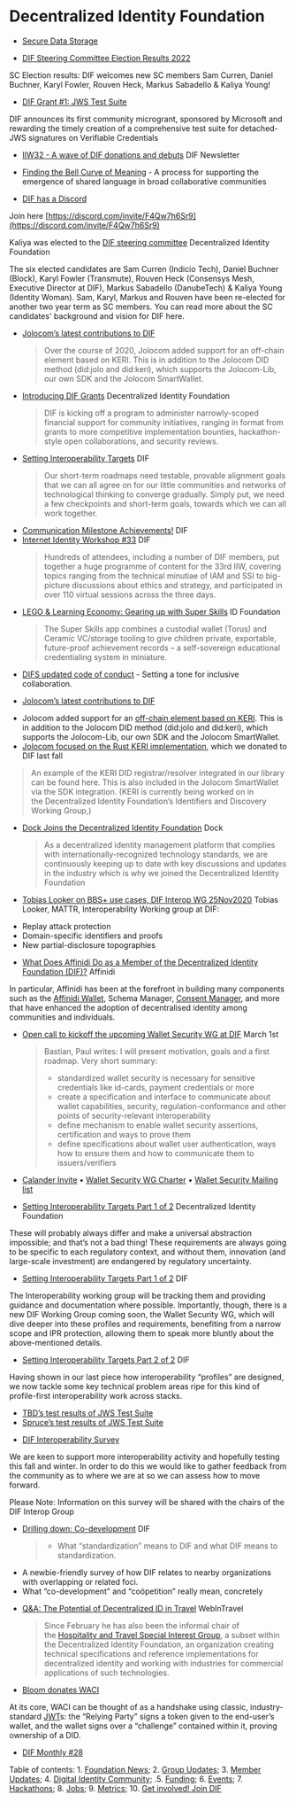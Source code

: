 # Decentralized Identity Foundation

* [Secure Data Storage](https://identity.foundation/working-groups/secure-data-storage.html)

* [DIF Steering Committee Election Results 2022](https://blog.identity.foundation/sc-election-2022-results/)

SC Election results: DIF welcomes new SC members Sam Curren, Daniel Buchner, Karyl Fowler, Rouven Heck, Markus Sabadello & Kaliya Young!

* [DIF Grant #1: JWS Test Suite](https://blog.identity.foundation/dif-grant-1-jws-test-suite/)

DIF announces its first community microgrant, sponsored by Microsoft and rewarding the timely creation of a comprehensive test suite for detached-JWS signatures on Verifiable Credentials

* [IIW32 - A wave of DIF donations and debuts](https://blog.identity.foundation/dif-monthly-18-may-2021/%23iiw32a-wave-of-dif-donations-and-debuts) DIF Newsletter
- [Finding the Bell Curve of Meaning](https://medium.com/decentralized-identity/finding-the-bell-curve-of-meaning-61a1d22b7bdd) - A process for supporting the emergence of shared language in broad collaborative communities
* [DIF has a Discord](https://twitter.com/DecentralizedID/status/1517083722729738241)

Join here [https://discord.com/invite/F4Qw7h6Sr9](https://discord.com/invite/F4Qw7h6Sr9)

Kaliya was elected to the [DIF steering committee](https://blog.identity.foundation/sc-election-2022-results/) Decentralized Identity Foundation

The six elected candidates are Sam Curren (Indicio Tech), Daniel Buchner (Block), Karyl Fowler (Transmute), Rouven Heck (Consensys Mesh, Executive Director at DIF), Markus Sabadello (DanubeTech) & Kaliya Young (Identity Woman). Sam, Karyl, Markus and Rouven have been re-elected for another two year term as SC members. You can read more about the SC candidates' background and vision for DIF here.
* [Jolocom’s latest contributions to DIF](https://jolocom.io/blog/jolocoms-contributions-to-dif/)
  > Over the course of 2020, Jolocom added support for an off-chain element based on KERI. This is in addition to the Jolocom DID method (did:jolo and did:keri), which supports the Jolocom-Lib, our own SDK and the Jolocom SmartWallet.
* [Introducing DIF Grants](https://blog.identity.foundation/introducing-dif-grants/) Decentralized Identity Foundation
  > DIF is kicking off a program to administer narrowly-scoped financial support for community initiatives, ranging in format from grants to more competitive implementation bounties, hackathon-style open collaborations, and security reviews.
* [Setting Interoperability Targets](https://blog.identity.foundation/setting-interoperability-targets/) DIF
  > Our short-term roadmaps need testable, provable alignment goals that we can all agree on for our little communities and networks of technological thinking to converge gradually. Simply put, we need a few checkpoints and short-term goals, towards which we can all work together.
* [Communication Milestone Achievements!](https://blog.identity.foundation/milestones/) DIF
* [Internet Identity Workshop #33](https://blog.identity.foundation/internet-identity-workshop-33/) DIF
  > Hundreds of attendees, including a number of DIF members, put together a huge programme of content for the 33rd IIW, covering topics ranging from the technical minutiae of IAM and SSI to big-picture discussions about ethics and strategy, and participated in over 110 virtual sessions across the three days.
* [LEGO & Learning Economy: Gearing up with Super Skills](https://blog.identity.foundation/lego-super-skills/) ID Foundation
  > The Super Skills app combines a custodial wallet (Torus) and Ceramic VC/storage tooling to give children private, exportable, future-proof achievement records – a self-sovereign educational credentialing system in miniature.
- [DIFS updated code of conduct](https://medium.com/decentralized-identity/difs-updated-code-of-conduct-a0c2d9dce1ad) - Setting a tone for inclusive collaboration.
* [Jolocom’s latest contributions to DIF](https://jolocom.io/blog/jolocoms-contributions-to-dif/)

- Jolocom added support for an [off-chain element based on KERI](https://github.com/decentralized-identity/keri/blob/master/kids/KERI_WP.pdf). This is in addition to the Jolocom DID method (did:jolo and did:keri), which supports the Jolocom-Lib, our own SDK and the Jolocom SmartWallet.
- [Jolocom focused on the Rust KERI implementation](https://github.com/decentralized-identity/keriox/), which we donated to DIF last fall

> An example of the KERI DID registrar/resolver integrated in our library can be found here. This is also included in the Jolocom SmartWallet via the SDK integration. (KERI is currently being worked on in the Decentralized Identity Foundation’s Identifiers and Discovery Working Group,)
* [Dock Joins the Decentralized Identity Foundation](https://blog.dock.io/decentralized-identity-foundation/) Dock
  > As a decentralized identity management platform that complies with internationally-recognized technology standards, we are continuously keeping up to date with key discussions and updates in the industry which is why we joined the Decentralized Identity Foundation
* [Tobias Looker on BBS+ use cases, DIF Interop WG 25Nov2020](https://www.youtube.com/watch?v=slkbFW6imUk) Tobias Looker, MATTR, Interoperability Working group at DIF:

- Replay attack protection
- Domain-specific identifiers and proofs
- New partial-disclosure topographies

* [What Does Affinidi Do as a Member of the Decentralized Identity Foundation (DIF)?](https://academy.affinidi.com/what-does-affinidi-do-as-a-member-of-the-decentralized-identity-foundation-dif-d9d5146af14) Affinidi

In particular, Affinidi has been at the forefront in building many components such as the [Affinidi Wallet](https://academy.affinidi.com/what-is-affinidis-digital-wallet-1c2a52b4d13f), Schema Manager, [Consent Manager](https://build.affinidi.com/), and more that have enhanced the adoption of decentralised identity among communities and individuals.
* [Open call to kickoff the upcoming Wallet Security WG at DIF](https://lists.w3.org/Archives/Public/public-credentials/2021Feb/0114.html) March 1st
  > Bastian, Paul writes:
  >   I will present motivation, goals and a first roadmap.
  > Very short summary:
  > - standardized wallet security is necessary for sensitive credentials like id-cards, payment credentials or more 
  > - create a specification and interface to communicate about wallet capabilities, security, regulation-conformance and other points of security-relevant interoperability
  > - define mechanism to enable wallet security assertions, certification and ways to prove them
  > - define specifications about wallet user authentication, ways how to ensure them and how to communicate them to issuers/verifiers

* [Calander Invite](https://forms.gle/t6wDnipR2md3WWKj7) • [Wallet Security WG Charter](https://docs.google.com/document/d/18H2hVjHZEBjbnzod8tLogJIEzySdecbk9d-QBJaqHP0/edit) • [Wallet Security Mailing list](https://lists.identity.foundation/g/wallet-security)

* [Setting Interoperability Targets Part 1 of 2](https://medium.com/decentralized-identity/setting-interoperability-targets-part-1-of-2-c6cbeaf82e98) Decentralized Identity Foundation

These will probably always differ and make a universal abstraction impossible; and that’s not a bad thing! These requirements are always going to be specific to each regulatory context, and without them, innovation (and large-scale investment) are endangered by regulatory uncertainty.
* [Setting Interoperability Targets Part 1 of 2](https://medium.com/decentralized-identity/setting-interoperability-targets-part-1-of-2-c6cbeaf82e98) DIF

The Interoperability working group will be tracking them and providing guidance and documentation where possible. Importantly, though, there is a new DIF Working Group coming soon, the Wallet Security WG, which will dive deeper into these profiles and requirements, benefiting from a narrow scope and IPR protection, allowing them to speak more bluntly about the above-mentioned details.

* [Setting Interoperability Targets Part 2 of 2](https://medium.com/decentralized-identity/setting-interoperability-targets-part-2-of-2-671f8faa8ecb) DIF

Having shown in our last piece how interoperability “profiles” are designed, we now tackle some key technical problem areas ripe for this kind of profile-first interoperability work across stacks.
- [TBD’s test results of JWS Test Suite](https://identity.foundation/JWS-Test-Suite/%23tbd)
- [Spruce’s test results of JWS Test Suite](https://identity.foundation/JWS-Test-Suite/%23spruce)

* [DIF Interoperability Survey](https://docs.google.com/forms/d/e/1FAIpQLSfbFh4DQeyI0msXsWvfpbrtYEfgQrGRD7tw4d2Rg0NEyhvcKQ/viewform)

We are keen to support more interoperability activity and hopefully testing this fall and winter. In order to do this we would like to gather feedback from the community as to where we are at so we can assess how to move forward.

Please Note: Information on this survey will be shared with the chairs of the DIF Interop Group

* [Drilling down: Co-development](https://medium.com/decentralized-identity/drilling-down-co-development-in-the-open-765a86ab153f) DIF
  > - What “standardization” means to DIF and what DIF means to standardization.
- A newbie-friendly survey of how DIF relates to nearby organizations with overlapping or related foci.
- What “co-development” and “coöpetition” really mean, concretely
* [Q&A: The Potential of Decentralized ID in Travel](https://www.webintravel.com/qa-the-potential-of-decentralized-digital-id-in-travel/) WebInTravel
  > Since February he has also been the informal chair of the [Hospitality and Travel Special Interest Group](https://www.notion.so/dif/HOSPITALITY-TRAVEL-SIG-242105321e1747f8bce776bf634a55b3), a subset within the Decentralized Identity Foundation, an organization creating technical specifications and reference implementations for decentralized identity and working with industries for commercial applications of such technologies.
* [Bloom donates WACI](https://medium.com/decentralized-identity/bloom-donates-waci-790f902ac9bd)

At its core, WACI can be thought of as a handshake using classic, industry-standard [JWT](https://datatracker.ietf.org/doc/html/rfc7519)s: the “Relying Party” signs a token given to the end-user’s wallet, and the wallet signs over a “challenge” contained within it, proving ownership of a DID.

* [DIF Monthly #28](https://blog.identity.foundation/dif-monthly-28/)

Table of contents: 1. [Foundation News](https://blog.identity.foundation/dif-monthly-28/%23foundation); 2. [Group Updates](https://blog.identity.foundation/dif-monthly-28/%23groups); 3. [Member Updates](https://blog.identity.foundation/dif-monthly-28/%23members); 4. [Digital Identity Community](https://blog.identity.foundation/dif-monthly-28/%23Community); .5. [Funding](https://blog.identity.foundation/dif-monthly-28/%23funding); 6. [Events](https://blog.identity.foundation/dif-monthly-28/%23community); 7. [Hackathons](https://blog.identity.foundation/dif-monthly-28/%23hackathons); 8. [Jobs](https://blog.identity.foundation/dif-monthly-28/%23jobs); 9. [Metrics](https://blog.identity.foundation/dif-monthly-28/%23metrics); 10. [Get involved! Join DIF](https://blog.identity.foundation/dif-monthly-28/%23join)
